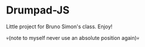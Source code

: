# Drumpad-JS

Little project for Bruno Simon's class.
Enjoy!

💀(note to myself never use an absolute position again)💀
